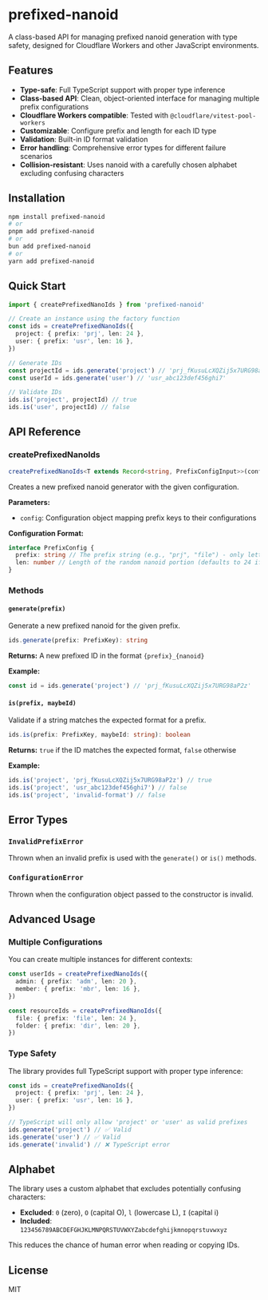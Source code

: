 # prefixed-nanoid

A class-based API for managing prefixed nanoid generation with type safety, designed for Cloudflare Workers and other JavaScript environments.

## Features

- **Type-safe**: Full TypeScript support with proper type inference
- **Class-based API**: Clean, object-oriented interface for managing multiple prefix configurations
- **Cloudflare Workers compatible**: Tested with `@cloudflare/vitest-pool-workers`
- **Customizable**: Configure prefix and length for each ID type
- **Validation**: Built-in ID format validation
- **Error handling**: Comprehensive error types for different failure scenarios
- **Collision-resistant**: Uses nanoid with a carefully chosen alphabet excluding confusing characters

## Installation

```bash
npm install prefixed-nanoid
# or
pnpm add prefixed-nanoid
# or
bun add prefixed-nanoid
# or
yarn add prefixed-nanoid
```

## Quick Start

```typescript
import { createPrefixedNanoIds } from 'prefixed-nanoid'

// Create an instance using the factory function
const ids = createPrefixedNanoIds({
  project: { prefix: 'prj', len: 24 },
  user: { prefix: 'usr', len: 16 },
})

// Generate IDs
const projectId = ids.generate('project') // 'prj_fKusuLcXQZij5x7URG98aP2z'
const userId = ids.generate('user') // 'usr_abc123def456ghi7'

// Validate IDs
ids.is('project', projectId) // true
ids.is('user', projectId) // false
```

## API Reference

### createPrefixedNanoIds

```typescript
createPrefixedNanoIds<T extends Record<string, PrefixConfigInput>>(config: T)
```

Creates a new prefixed nanoid generator with the given configuration.

**Parameters:**

- `config`: Configuration object mapping prefix keys to their configurations

**Configuration Format:**

```typescript
interface PrefixConfig {
  prefix: string // The prefix string (e.g., "prj", "file") - only letters, numbers, underscores, and dashes
  len: number // Length of the random nanoid portion (defaults to 24 if not specified)
}
```

### Methods

#### `generate(prefix)`

Generate a new prefixed nanoid for the given prefix.

```typescript
ids.generate(prefix: PrefixKey): string
```

**Returns:** A new prefixed ID in the format `{prefix}_{nanoid}`

**Example:**

```typescript
const id = ids.generate('project') // 'prj_fKusuLcXQZij5x7URG98aP2z'
```

#### `is(prefix, maybeId)`

Validate if a string matches the expected format for a prefix.

```typescript
ids.is(prefix: PrefixKey, maybeId: string): boolean
```

**Returns:** `true` if the ID matches the expected format, `false` otherwise

**Example:**

```typescript
ids.is('project', 'prj_fKusuLcXQZij5x7URG98aP2z') // true
ids.is('project', 'usr_abc123def456ghi7') // false
ids.is('project', 'invalid-format') // false
```

## Error Types

### `InvalidPrefixError`

Thrown when an invalid prefix is used with the `generate()` or `is()` methods.

### `ConfigurationError`

Thrown when the configuration object passed to the constructor is invalid.

## Advanced Usage

### Multiple Configurations

You can create multiple instances for different contexts:

```typescript
const userIds = createPrefixedNanoIds({
  admin: { prefix: 'adm', len: 20 },
  member: { prefix: 'mbr', len: 16 },
})

const resourceIds = createPrefixedNanoIds({
  file: { prefix: 'file', len: 24 },
  folder: { prefix: 'dir', len: 20 },
})
```

### Type Safety

The library provides full TypeScript support with proper type inference:

```typescript
const ids = createPrefixedNanoIds({
  project: { prefix: 'prj', len: 24 },
  user: { prefix: 'usr', len: 16 },
})

// TypeScript will only allow 'project' or 'user' as valid prefixes
ids.generate('project') // ✅ Valid
ids.generate('user') // ✅ Valid
ids.generate('invalid') // ❌ TypeScript error
```

## Alphabet

The library uses a custom alphabet that excludes potentially confusing characters:

- **Excluded**: `0` (zero), `O` (capital O), `l` (lowercase L), `I` (capital i)
- **Included**: `123456789ABCDEFGHJKLMNPQRSTUVWXYZabcdefghijkmnopqrstuvwxyz`

This reduces the chance of human error when reading or copying IDs.

## License

MIT
